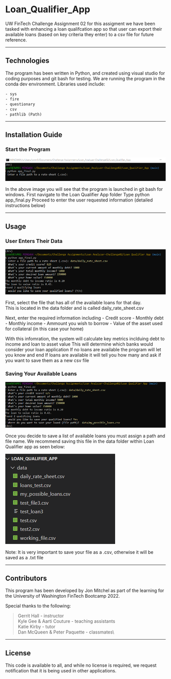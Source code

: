 # Loan_Qualifier_App

UW FinTech Challenge Assignment 02
for this assigment we have been tasked with enhancing a loan qualifcation app so that user can export their available loans (based on key criteria they enter) to a csv file for future reference.

---

## Technologies

The program has been written in Python, and created using visual studio for coding purposes and git bash for testing.  We are running the program in the conda dev environment. Libraries used include:

    - sys
    - fire
    - questionary
    - csv
    - pathlib (Path)

---

## Installation Guide

### Start the Program
![Start the Program](Images/starting_program.png)

In the above image you will see that the program is launched in git bash for windows.
    First navigate to the Loan Qualifier App folder
    Type python app_final.py
    Proceed to enter the user requested information (detailed instructions below)

---

## Usage

### User Enters Their Data
![Enter User Data](Images/Entering_user_data.png)

First, select the file that has all of the available loans for that day.  
    This is located in the data folder and is called daily_rate_sheet.csv

Next, enter the required information including
    - Credit score
    - Monthly debt
    - Monthly income
    - Ammount you wish to borrow
    - Value of the asset used for collateral (in this case your home)

With this infomration, the system will calculate key metrics inclduing debt to income and loan to asset value
This will determine which banks would consider your loan application
If no loans are available the program will let you know and end
If loans are available it will tell you how many and ask if you want to save them as a new csv file

### Saving Your Available Loans
![Saving Your Loans](Images/Saving_available_loans.png)

Once you decide to save a list of available loans you must assign a path and file name.
We recommend saving this file in the data folder within Loan Qualifier app as seen below:

![Where to Save Loan File](Images/saving_loan_location.png)

Note:  It is very important to save your file as a .csv, otherwise it will be saved as a .txt file

---

## Contributors

This program has been developed by Jon Mitchel as part of the learning for the University of Washington FinTech Bootcamp 2022.

Special thanks to the following:
> Gerrit Hall - instructor\
> Kyle Gee & Aarti Couture - teaching assistants\
> Katie Kirby - tutor\
> Dan McQueen & Peter Paquette - classmates\

---

## License

This code is available to all, and while no license is required, we request notification that it is being used in other applications.
